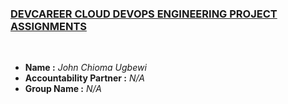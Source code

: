 ### [DEVCAREER CLOUD DEVOPS ENGINEERING PROJECT ASSIGNMENTS](https://docs.google.com/document/d/1sy0S6eOflfOpxOEEUIuvpfQSB81sV9vtUxGzzwlFefs/edit)

<!-- 
[DevC Cloud DevOps Engineering Project Doc](https://docs.google.com/document/d/1sy0S6eOflfOpxOEEUIuvpfQSB81sV9vtUxGzzwlFefs/edit) -->
<br>

- **Name :** *John Chioma Ugbewi*
- **Accountability Partner :** *N/A*
- **Group Name :** *N/A*